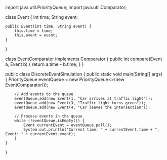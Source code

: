 
import java.util.PriorityQueue;
import java.util.Comparator;

class Event {
    int time;
    String event;

    public Event(int time, String event) {
        this.time = time;
        this.event = event;
    }
}

class EventComparator implements Comparator<Event> {
    public int compare(Event a, Event b) {
        return a.time - b.time;
    }
}

public class DiscreteEventSimulation {
    public static void main(String[] args) {
        PriorityQueue<Event> eventQueue = new PriorityQueue<>(new EventComparator());

        // Add events to the queue
        eventQueue.add(new Event(1, "Car arrives at traffic light"));
        eventQueue.add(new Event(3, "Traffic light turns green"));
        eventQueue.add(new Event(4, "Car leaves the intersection"));

        // Process events in the queue
        while (!eventQueue.isEmpty()) {
            Event currentEvent = eventQueue.poll();
            System.out.println("Current time: " + currentEvent.time + ", Event: " + currentEvent.event);
        }
    }
}
